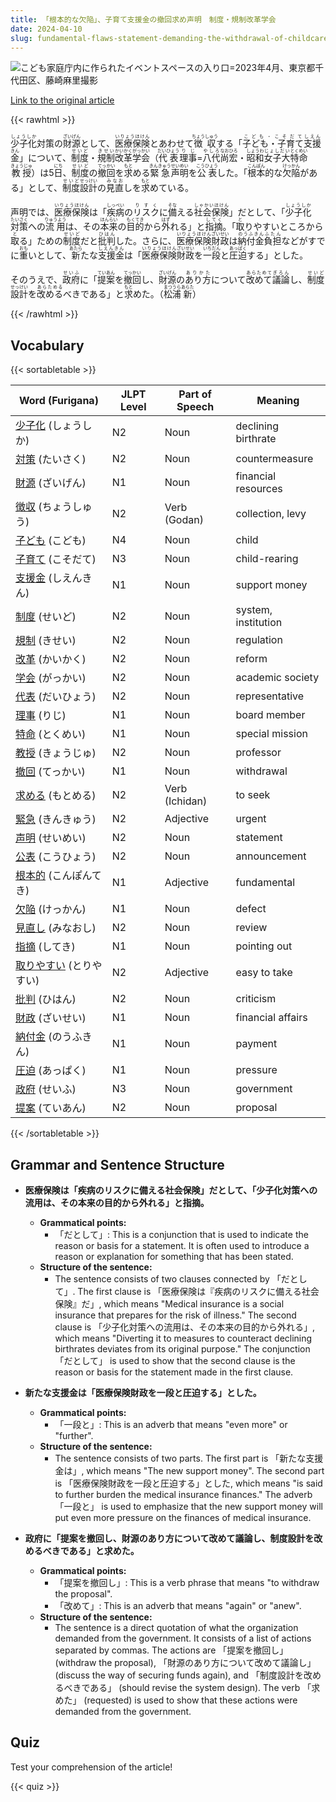 ```yaml
---
title: 「根本的な欠陥」、子育て支援金の撤回求め声明　制度・規制改革学会
date: 2024-04-10
slug: fundamental-flaws-statement-demanding-the-withdrawal-of-childcare-support-funds-institute-for-policy-and-regulatory-reform
---
```


![こども家庭庁内に作られたイベントスペースの入り口=2023年4月、東京都千代田区、藤崎麻里撮影](https://www.asahicom.jp/imgopt/img/e43c488a3a/comm_L/AS20240405002193.jpg "こども家庭庁内に作られたイベントスペースの入り口=2023年4月、東京都千代田区、藤崎麻里撮影")

[Link to the original article](https://asahi.com/articles/ASS452PKWS45ULFA004M.html?iref=pc_life_top__n)

{{< rawhtml >}}
<p><ruby>少子化<rt>しょうしか</rt></ruby>対策の<ruby>財源<rt>ざいげん</rt></ruby>として、<ruby>医療保険<rt>いりょうほけん</rt></ruby>とあわせて<ruby>徴収<rt>ちょうしゅう</rt></ruby>する「<ruby>子ども・子育て<rt>こども・こそだて</rt></ruby><ruby>支援<rt>しえん</rt></ruby><ruby>金<rt>きん</rt></ruby>」について、<ruby>制度<rt>せいど</rt></ruby>・<ruby>規制<rt>きせい</rt></ruby><ruby>改革<rt>かいかく</rt></ruby><ruby>学会<rt>がっかい</rt></ruby>（<ruby>代表<rt>だいひょう</rt></ruby><ruby>理事<rt>りじ</rt></ruby>=<ruby>八代<rt>やしろ</rt></ruby><ruby>尚宏<rt>なおひろ</rt></ruby>・<ruby>昭和<rt>しょうわ</rt></ruby><ruby>女子大<rt>じょしだい</rt></ruby><ruby>特命<rt>とくめい</rt></ruby><ruby>教授<rt>きょうじゅ</rt></ruby>）は5<ruby>日<rt>にち</rt></ruby>、<ruby>制度<rt>せいど</rt></ruby>の<ruby>撤回<rt>てっかい</rt></ruby>を<ruby>求<rt>もと</rt></ruby>める<ruby>緊急<rt>きんきゅう</rt></ruby><ruby>声明<rt>せいめい</rt></ruby>を<ruby>公表<rt>こうひょう</rt></ruby>した。「<ruby>根本<rt>こんぽん</rt></ruby>的な<ruby>欠陥<rt>けっかん</rt></ruby>がある」として、<ruby>制度<rt>せいど</rt></ruby><ruby>設計<rt>せっけい</rt></ruby>の<ruby>見直<rt>みなお</rt></ruby>しを<ruby>求<rt>もと</rt></ruby>めている。</p>

<p>声明では、<ruby>医療保険<rt>いりょうほけん</rt></ruby>は「<ruby>疾病<rt>しっぺい</rt></ruby>の<ruby>リスク<rt>りすく</rt></ruby>に<ruby>備<rt>そな</rt></ruby>える<ruby>社会保険<rt>しゃかいほけん</rt></ruby>」だとして、「<ruby>少子化<rt>しょうしか</rt></ruby><ruby>対策<rt>たいさく</rt></ruby>への<ruby>流用<rt>りゅうよう</rt></ruby>は、その<ruby>本来<rt>ほんらい</rt></ruby>の<ruby>目的<rt>もくてき</rt></ruby>から<ruby>外<rt>はず</rt></ruby>れる」と<ruby>指摘<rt>してく</rt></ruby>。「<ruby>取<rt>と</rt></ruby>りやすいところから<ruby>取<rt>と</rt></ruby>る」ための<ruby>制度<rt>せいど</rt></ruby>だと<ruby>批判<rt>ひはん</rt></ruby>した。さらに、<ruby>医療保険<rt>いりょうほけん</rt></ruby><ruby>財政<rt>ざいせい</rt></ruby>は<ruby>納付金<rt>のうふきん</rt></ruby><ruby>負担<rt>ふたん</rt></ruby>などがすでに<ruby>重<rt>おも</rt></ruby>いとして、<ruby>新<rt>あたら</rt></ruby>たな<ruby>支援金<rt>しえんきん</rt></ruby>は「<ruby>医療保険<rt>いりょうほけん</rt></ruby><ruby>財政<rt>ざいせい</rt></ruby>を<ruby>一段<rt>いちだん</rt></ruby>と<ruby>圧迫<rt>あっぱく</rt></ruby>する」とした。</p>

<p>そのうえで、<ruby>政府<rt>せいふ</rt></ruby>に「<ruby>提案<rt>ていあん</rt></ruby>を<ruby>撤回<rt>てっかい</rt></ruby>し、<ruby>財源<rt>ざいげん</rt></ruby>の<ruby>あり方<rt>ありかた</rt></ruby>について<ruby>改めて<rt>あらためて</rt></ruby><ruby>議論<rt>ぎろん</rt></ruby>し、<ruby>制度<rt>せいど</rt></ruby><ruby>設計<rt>せっけい</rt></ruby>を<ruby>改める<rt>あらためる</rt></ruby>べきである」と<ruby>求<rt>もと</rt></ruby>めた。（<ruby>松浦<rt>まつうら</rt></ruby><ruby>新<rt>あらた</rt></ruby>）</p>
{{< /rawhtml >}}

## Vocabulary


{{< sortabletable >}}

| Word (Furigana) | JLPT Level | Part of Speech | Meaning |
|-----------------|------------|---------------|---------|
|[少子化](https://jisho.org/search/%E5%B0%91%E5%AD%90%E5%8C%96) (しょうしか)| N2 | Noun | declining birthrate |
|[対策](https://jisho.org/search/%E5%AF%BE%E7%AD%96) (たいさく)| N2 | Noun | countermeasure |
|[財源](https://jisho.org/search/%E8%B2%A1%E6%BA%90) (ざいげん)| N1 | Noun | financial resources |
|[徴収](https://jisho.org/search/%E5%BE%B4%E5%8F%8E) (ちょうしゅう)| N2 | Verb (Godan) | collection, levy |
|[子ども](https://jisho.org/search/%E5%AD%90%E3%81%A9%E3%82%82) (こども)| N4 | Noun | child |
|[子育て](https://jisho.org/search/%E5%AD%90%E8%82%B2%E3%81%A6) (こそだて)| N3 | Noun | child-rearing |
|[支援金](https://jisho.org/search/%E6%94%AF%E6%8F%B4%E9%87%91) (しえんきん)| N1 | Noun | support money |
|[制度](https://jisho.org/search/%E5%88%B6%E5%BA%A6) (せいど)| N2 | Noun | system, institution |
|[規制](https://jisho.org/search/%E8%A6%8F%E5%88%B6) (きせい)| N2 | Noun | regulation |
|[改革](https://jisho.org/search/%E6%94%B9%E9%9D%A9) (かいかく)| N2 | Noun | reform |
|[学会](https://jisho.org/search/%E5%AD%A6%E4%BC%9A) (がっかい)| N2 | Noun | academic society |
|[代表](https://jisho.org/search/%E4%BB%A3%E8%A1%A8) (だいひょう)| N2 | Noun | representative |
|[理事](https://jisho.org/search/%E7%90%86%E4%BA%8B) (りじ)| N1 | Noun | board member |
|[特命](https://jisho.org/search/%E7%89%B9%E5%91%BD) (とくめい)| N1 | Noun | special mission |
|[教授](https://jisho.org/search/%E6%95%99%E6%8E%88) (きょうじゅ)| N2 | Noun | professor |
|[撤回](https://jisho.org/search/%E6%92%A4%E5%9B%9E) (てっかい)| N1 | Noun | withdrawal |
|[求める](https://jisho.org/search/%E6%B1%82%E3%82%81%E3%82%8B) (もとめる)| N2 | Verb (Ichidan) | to seek |
|[緊急](https://jisho.org/search/%E7%B7%8A%E6%80%A5) (きんきゅう)| N2 | Adjective | urgent |
|[声明](https://jisho.org/search/%E5%A3%B0%E6%98%8E) (せいめい)| N2 | Noun | statement |
|[公表](https://jisho.org/search/%E5%85%AC%E8%A1%A8) (こうひょう)| N2 | Noun | announcement |
|[根本的](https://jisho.org/search/%E6%A0%B9%E6%9C%AC%E7%9A%84) (こんぽんてき)| N1 | Adjective | fundamental |
|[欠陥](https://jisho.org/search/%E6%AC%A0%E9%99%A5) (けっかん)| N1 | Noun | defect |
|[見直し](https://jisho.org/search/%E8%A6%8B%E7%9B%B4%E3%81%97) (みなおし)| N2 | Noun | review |
|[指摘](https://jisho.org/search/%E6%8C%87%E6%91%98) (してき)| N1 | Noun | pointing out |
|[取りやすい](https://jisho.org/search/%E5%8F%96%E3%82%8A%E3%82%84%E3%81%99%E3%81%84) (とりやすい)| N2 | Adjective | easy to take |
|[批判](https://jisho.org/search/%E6%89%B9%E5%88%A4) (ひはん)| N2 | Noun | criticism |
|[財政](https://jisho.org/search/%E8%B2%A1%E6%94%BF) (ざいせい)| N1 | Noun | financial affairs |
|[納付金](https://jisho.org/search/%E7%B4%8D%E4%BB%98%E9%87%91) (のうふきん)| N1 | Noun | payment |
|[圧迫](https://jisho.org/search/%E5%9C%A7%E8%BF%AB) (あっぱく)| N1 | Noun | pressure |
|[政府](https://jisho.org/search/%E6%94%BF%E5%BA%9C) (せいふ)| N3 | Noun | government |
|[提案](https://jisho.org/search/%E6%8F%90%E6%A1%88) (ていあん)| N2 | Noun | proposal |

{{< /sortabletable >}}


## Grammar and Sentence Structure

- **医療保険は「疾病のリスクに備える社会保険」だとして、「少子化対策への流用は、その本来の目的から外れる」と指摘。**
    - **Grammatical points:** 
        - 「だとして」: This is a conjunction that is used to indicate the reason or basis for a statement. It is often used to introduce a reason or explanation for something that has been stated.
    - **Structure of the sentence:**
        - The sentence consists of two clauses connected by 「だとして」. The first clause is 「医療保険は『疾病のリスクに備える社会保険』だ」, which means "Medical insurance is a social insurance that prepares for the risk of illness." The second clause is 「少子化対策への流用は、その本来の目的から外れる」, which means "Diverting it to measures to counteract declining birthrates deviates from its original purpose." The conjunction 「だとして」 is used to show that the second clause is the reason or basis for the statement made in the first clause.

- **新たな支援金は「医療保険財政を一段と圧迫する」とした。**
    - **Grammatical points:** 
        - 「一段と」: This is an adverb that means "even more" or "further".
    - **Structure of the sentence:**
        - The sentence consists of two parts. The first part is 「新たな支援金は」, which means "The new support money". The second part is 「医療保険財政を一段と圧迫する」とした, which means "is said to further burden the medical insurance finances." The adverb 「一段と」 is used to emphasize that the new support money will put even more pressure on the finances of medical insurance.

- **政府に「提案を撤回し、財源のあり方について改めて議論し、制度設計を改めるべきである」と求めた。**
    - **Grammatical points:** 
        - 「提案を撤回し」: This is a verb phrase that means "to withdraw the proposal".
        - 「改めて」: This is an adverb that means "again" or "anew".
    - **Structure of the sentence:**
        - The sentence is a direct quotation of what the organization demanded from the government. It consists of a list of actions separated by commas. The actions are 「提案を撤回し」 (withdraw the proposal), 「財源のあり方について改めて議論し」 (discuss the way of securing funds again), and 「制度設計を改めるべきである」 (should revise the system design). The verb 「求めた」 (requested) is used to show that these actions were demanded from the government.

## Quiz

Test your comprehension of the article!

{{< quiz >}}